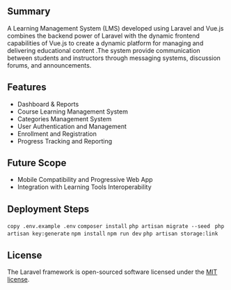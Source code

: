  ## Summary
A Learning Management System (LMS) developed using Laravel and Vue.js combines the backend power of Laravel with the dynamic frontend capabilities of Vue.js to create a dynamic platform for managing and delivering educational content .The system  provide communication between students and instructors through messaging systems, discussion forums, and announcements.



## Features
* Dashboard & Reports
* Course Learning Management System
* Categories Management System
* User Authentication and Management
* Enrollment and Registration
* Progress Tracking and Reporting 


## Future Scope
* Mobile Compatibility and Progressive Web App 
* Integration with Learning Tools Interoperability 


## Deployment Steps

`copy .env.example .env`
`composer install`
`php artisan migrate --seed `
`php artisan key:generate`
`npm install`
`npm run dev`
`php artisan storage:link`

   
## License
The Laravel framework is open-sourced software licensed under the [MIT license](https://opensource.org/licenses/MIT).

